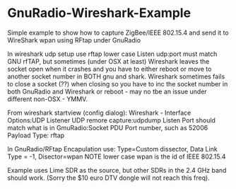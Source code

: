 # GnuRadio-Wireshark-Example
Simple example to show how to capture ZigBee/IEEE 802.15.4 and send it to WireShark wpan using RFtap under GnuRadio

In wireshark udp setup use rftap lower case Listen udp:port must match GNU rfTAP, but sometimes (under OSX at least) Wireshark leaves the socket open when it crashes and you have to either reboot or move to another socket number in BOTH gnu and shark.
Wireshark sometimes fails to close a socket (??) when closing so you have to inc the socket number in both GnuRadio and Wireshark or reboot - may no tbe an issue under different non-OSX - YMMV.

From wireshark startview (config dialog): Wireshark  - Interface Options:UDP Listener UDP remore capture:udpdump
  Listen Port should match what is in GmuRadio:Socket PDU Port number, such as 52006
  Payload Type: rftap

In GnuRadio/RFtap Encapulation use:
Type=Custom dissector, Data Link Type = -1, Disector=wpan   NOTE lower case wpan is the id of IEEE 802.15.4

Example uses Lime SDR as the source, but other SDRs in the 2.4 GHz band should work.  (Sorry the $10 euro DTV dongle will not reach this freq).
